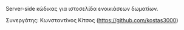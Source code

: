 Server-side κώδικας για ιστοσελίδα ενοικιάσεων δωματίων.

Συνεργάτης: Κωνσταντίνος Κίτσος (https://github.com/kostas3000)
